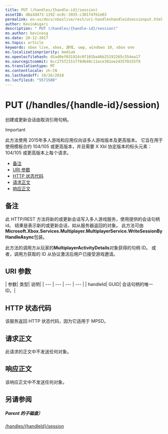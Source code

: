 ```yaml
---
title: PUT (/handles/{handle-id}/session)
assetID: d8a3d473-1192-ec0c-3935-c301f4f61e03
permalink: en-us/docs/xboxlive/rest/uri-handleshandleidsessionput.html
author: KevinAsgari
description: " PUT (/handles/{handle-id}/session)"
ms.author: kevinasg
ms.date: 20-12-2017
ms.topic: article
keywords: xbox live, xbox, 游戏, uwp, windows 10, xbox one
ms.localizationpriority: medium
ms.openlocfilehash: 45ad0ef031924c0f101ba46b25192265c554ea17
ms.sourcegitcommit: 6cc275f2151f78db40c11ace381ee2d35f0155f9
ms.translationtype: MT
ms.contentlocale: zh-CN
ms.lasthandoff: 10/26/2018
ms.locfileid: "5571580"
---
```

# <a name="put-handleshandle-idsession"></a>PUT (/handles/{handle-id}/session)
创建或更新会话由取消引用句柄。

> [!IMPORTANT]
> 此方法使用 2015年多人游戏和应用仅向该多人游戏版本及更高版本。 它旨在用于使用模板合约 104/105 或更高版本，并且需要 X Xbl 协定版本的标头元素： 104/105 或更高版本上每个请求。

  * [备注](#ID4ET)
  * [URI 参数](#ID4ECB)
  * [HTTP 状态代码](#ID4ENB)
  * [请求正文](#ID4EUB)
  * [响应正文](#ID4E6B)

<a id="ID4ET"></a>


## <a name="remarks"></a>备注

此 HTTP/REST 方法将新的或更新会话写入多人游戏服务，使用提供的会话句柄 id。 结果是表示新的或更新会话，如从服务器返回的对象。 此方法可由**Microsoft.Xbox.Services.Multiplayer.MultiplayerService.WriteSessionByHandleAsync**包装。

此方法的调用方从玩家的**MultiplayerActivityDetails**对象获得的句柄 ID。 或者，调用方获取的 ID 从协议激活后用户已接受游戏邀请。

<a id="ID4ECB"></a>


## <a name="uri-parameters"></a>URI 参数

| 参数| 类型| 说明|
| --- | --- | --- | --- |
| handleId| GUID| 会话句柄的唯一 ID。|

<a id="ID4ENB"></a>


## <a name="http-status-codes"></a>HTTP 状态代码
该服务返回 HTTP 状态代码，因为它适用于 MPSD。  
<a id="ID4EUB"></a>


## <a name="request-body"></a>请求正文

此请求的正文中不发送任何对象。

<a id="ID4E6B"></a>


## <a name="response-body"></a>响应正文

该响应正文中不发送任何对象。

<a id="ID4EKC"></a>


## <a name="see-also"></a>另请参阅

<a id="ID4EMC"></a>


##### <a name="parent"></a>Parent 的子磁盘）

[/handles/{handleId}/session](uri-handleshandleidsession.md)
